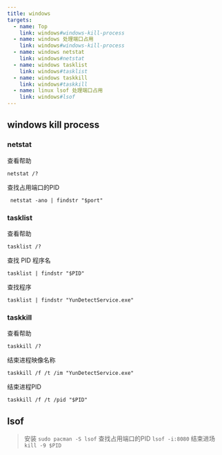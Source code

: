 ```yaml
---
title: windows
targets:
  - name: Top
    link: windows#windows-kill-process
  - name: windows 处理端口占用
    link: windows#windows-kill-process
  - name: windows netstat
    link: windows#netstat
  - name: windows tasklist
    link: windows#tasklist
  - name: windows taskkill
    link: windows#taskkill
  - name: linux lsof 处理端口占用
    link: windows#lsof
---
```


## windows kill process

### netstat

查看帮助
```
netstat /?
```

查找占用端口的PID
```
 netstat -ano | findstr "$port"
```

### tasklist

查看帮助
```
tasklist /?
```

查找 PID 程序名
```
tasklist | findstr "$PID"
```

查找程序
```
tasklist | findstr "YunDetectService.exe"
```

### taskkill

查看帮助
```
taskkill /?
```

结束进程映像名称
```
taskkill /f /t /im "YunDetectService.exe"
```

结束进程PID
```
taskkill /f /t /pid "$PID"
```

## lsof

> 安装 `sudo pacman -S lsof`
> 查找占用端口的PID `lsof -i:8080`
> 结束进场 `kill -9 $PID`
